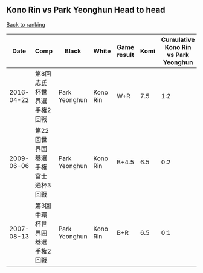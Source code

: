 ## Kono Rin vs Park Yeonghun Head to head

[Back to ranking](../../index.md)




| **Date** | **Comp** | **Black** | **White** | **Game result** | **Komi** | **Cumulative Kono Rin vs Park Yeonghun** | **Kono Rin streak** | **Park Yeonghun streak** | 
| --- | --- | --- | --- | --- | --- | --- | --- | --- |
| 2016-04-22 | 第8回応氏杯世界選手権2回戦 | Park Yeonghun | Kono Rin | W+R | 7.5 | 1:2 | 1 | 0 | 
| 2009-06-06 | 第22回世界囲碁選手権富士通杯3回戦 | Park Yeonghun | Kono Rin | B+4.5 | 6.5 | 0:2 | 0 | 2 | 
| 2007-08-13 | 第3回中環杯世界囲碁選手権2回戦 | Park Yeonghun | Kono Rin | B+R | 6.5 | 0:1 | 0 | 1 |




